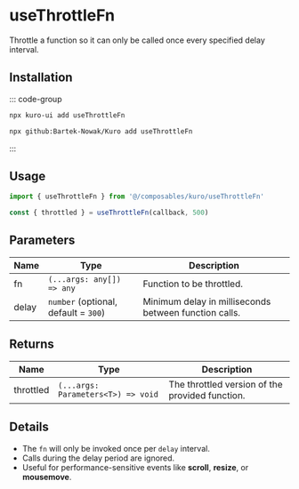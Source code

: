 # useThrottleFn

Throttle a function so it can only be called once every specified delay interval.

## Installation

::: code-group
```bash [npx via npm]
npx kuro-ui add useThrottleFn
```
```bash [npx via GitHub]
npx github:Bartek-Nowak/Kuro add useThrottleFn
```
:::

## Usage

```ts
import { useThrottleFn } from '@/composables/kuro/useThrottleFn'

const { throttled } = useThrottleFn(callback, 500)
```

## Parameters

| Name  | Type                     | Description                                                  |
|-------|--------------------------|--------------------------------------------------------------|
| fn    | `(...args: any[]) => any`| Function to be throttled.                                    |
| delay | `number` (optional, default = `300`) | Minimum delay in milliseconds between function calls. |

## Returns

| Name      | Type                               | Description                                             |
|-----------|------------------------------------|---------------------------------------------------------|
| throttled | `(...args: Parameters<T>) => void` | The throttled version of the provided function.         |

## Details

- The `fn` will only be invoked once per `delay` interval.
- Calls during the delay period are ignored.
- Useful for performance-sensitive events like **scroll**, **resize**, or **mousemove**.